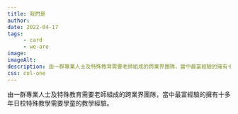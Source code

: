 ```yaml
---
title: 我們是
author:
date: 2022-04-17
tags: 
     - card
     - we-are
image: 
imageAlt: 
description: 由一群專業人士及特殊教育需要老師組成的跨業界團隊，當中最富經驗的擁有十多年日校特殊教學需要學童的教學經驗。
css: col-one
---
```


由一群專業人士及特殊教育需要老師組成的跨業界團隊，當中最富經驗的擁有十多年日校特殊教學需要學童的教學經驗。
